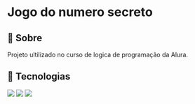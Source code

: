 <h1>Jogo do numero secreto</h1> 

<h2>📒 Sobre</h2>

<p>Projeto ultilizado no curso de logica de programação da Alura.</p>

<h2>🚀 Tecnologias</h2>

<di>
 <img src= "https://img.shields.io/badge/HTML-orange">
 <img src= "https://img.shields.io/badge/CSS-blue">
 <img src= "https://img.shields.io/badge/JavaScript-yellow">
</di>

